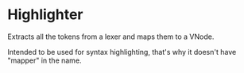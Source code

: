 # Highlighter

Extracts all the tokens from a lexer and maps them to a VNode.

Intended to be used for syntax highlighting, that's why it doesn't have "mapper" in the name.
